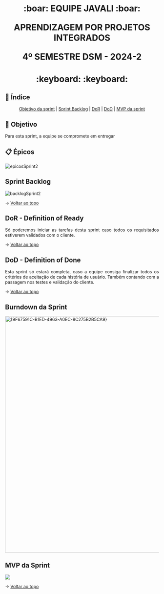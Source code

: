 <span id="topo">
<h1 align='center'>
:boar: EQUIPE JAVALI :boar:

APRENDIZAGEM POR PROJETOS INTEGRADOS

4º SEMESTRE DSM - 2024-2
</h1>

<h1 align='center'> :keyboard:  :keyboard: </h1>

## :mag_right: Índice
<p align='center'>
    <a href="#objetivo">Objetivo da sprint</a> | 
    <a href="#backlog">Sprint Backlog</a> |
    <a href="#dor">DoR</a> |
    <a href="#dod">DoD</a> |
    <a href="#mvp">MVP da sprint</a> 
</p>

<span id='objetivo'>

## :dart: Objetivo
<p align='justify'>
    Para esta sprint, a equipe se compromete em entregar 
</p>


<span id='backlog'>

## :clipboard: Épicos

![epicosSprint2](https://github.com/user-attachments/assets/6a89069f-5839-4211-ab84-d930dac162d7)


## Sprint Backlog

![backlogSprint2](https://github.com/user-attachments/assets/efa1e76b-3ef6-46a6-998c-5c5b90663da7)


→ [Voltar ao topo](#topo)

<span id='dor'>

## DoR - Definition of Ready
<p align='justify'>
    Só poderemos iniciar as tarefas desta sprint caso todos os requisitados estiverem validados com o cliente.
</p>

→ [Voltar ao topo](#topo)  

<span id="dod">

## DoD - Definition of Done
<p align='justify'>
    Esta sprint só estará completa, caso a equipe consiga finalizar todos os critérios de aceitação de cada história de usuário. Também contando com a passagem nos testes e validação do cliente.
</p>

→ [Voltar ao topo](#topo)

## Burndown da Sprint
<img width="774" alt="{9F67591C-B1ED-4963-A0EC-8C275B2B5CA9}" src="https://github.com/user-attachments/assets/6b07014e-614f-483b-9f79-404779907569">


<span id="mvp">

## MVP da Sprint

![](/doc/MVP.gif)

→ [Voltar ao topo](#topo)
